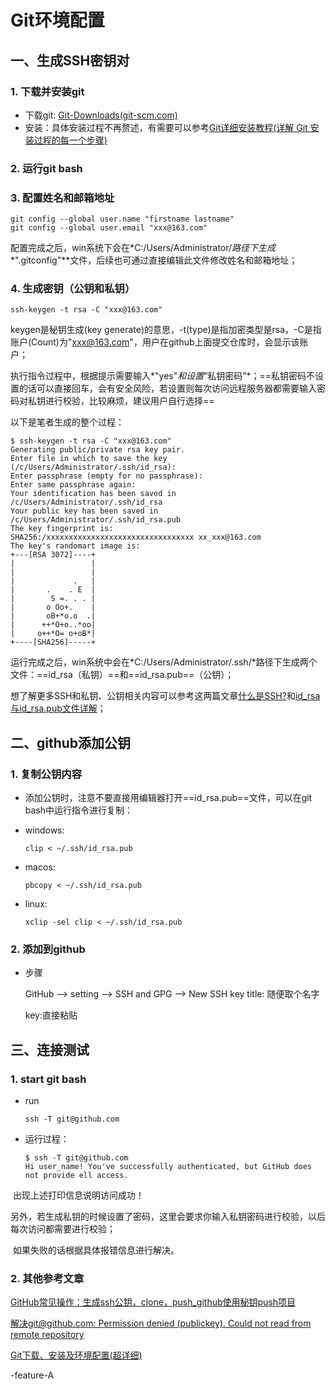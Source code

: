 # Git环境配置

## 一、生成SSH密钥对

### 1. 下载并安装git

+   下载git: [Git-Downloads(git-scm.com)](https://git-scm.com/downloads)
+   安装：具体安装过程不再赘述，有需要可以参考[Git详细安装教程(详解 Git 安装过程的每一个步骤)](https://blog.csdn.net/mukes/article/details/115693833)

### 2. 运行git bash

### 3. 配置姓名和邮箱地址

```shell
git config --global user.name "firstname lastname"
git config --global user.email "xxx@163.com"
```

配置完成之后，win系统下会在*C:/Users/Administrator/*路径下生成**".gitconfig"**文件，后续也可通过直接编辑此文件修改姓名和邮箱地址；

### 4. 生成密钥（公钥和私钥）

```shell
ssh-keygen -t rsa -C "xxx@163.com"
```

keygen是秘钥生成(key generate)的意思，-t(type)是指加密类型是rsa，-C是指账户(Count)为"xxx@163.com"，用户在github上面提交仓库时，会显示该账户；

执行指令过程中，根据提示需要输入*"yes"*和设置*“私钥密码”*；==私钥密码不设置的话可以直接回车，会有安全风险，若设置则每次访问远程服务器都需要输入密码对私钥进行校验，比较麻烦，建议用户自行选择==

以下是笔者生成的整个过程：

```shell
$ ssh-keygen -t rsa -C "xxx@163.com"
Generating public/private rsa key pair.
Enter file in which to save the key (/c/Users/Administrator/.ssh/id_rsa):
Enter passphrase (empty for no passphrase):
Enter same passphrase again:
Your identification has been saved in /c/Users/Administrator/.ssh/id_rsa
Your public key has been saved in /c/Users/Administrator/.ssh/id_rsa.pub
The key fingerprint is:
SHA256:/xxxxxxxxxxxxxxxxxxxxxxxxxxxxxxxxx xx_xxx@163.com
The key's randomart image is:
+---[RSA 3072]----+
|                 |
|                 |
|             .   |
|       .    . E  |
|        S =. . . |
|       o Oo+.    |
|       oB+*o.o  .|
|      ++*O+o..*oo|
|     o++*O= o+oB*|
+----[SHA256]-----+

```

运行完成之后，win系统中会在*C:/Users/Administrator/.ssh/*路径下生成两个文件：==id_rsa（私钥）==和==id_rsa.pub==（公钥）；

想了解更多SSH和私钥、公钥相关内容可以参考这两篇文章[什么是SSH?](https://info.support.huawei.com/info-finder/encyclopedia/zh/SSH.html)和[id_rsa与id_rsa.pub文件详解](https://www.cnblogs.com/linuxAndMcu/p/14487989.html#_label0)；

## 二、github添加公钥

### 1. 复制公钥内容

+   添加公钥时，注意不要直接用编辑器打开==id_rsa.pub==文件，可以在git bash中运行指令进行复制：

+   windows:

    ```shell
    clip < ~/.ssh/id_rsa.pub
    ```

+    macos:

     ```shell
     pbcopy < ~/.ssh/id_rsa.pub
     ```

+    linux:

     ```shell
     xclip -sel clip < ~/.ssh/id_rsa.pub
     ```

### 2. 添加到github

+   步骤

    GitHub --> setting --> SSH and GPG --> New SSH key
    title: 随便取个名字

    key:直接粘贴





## 三、连接测试

### 1. start git bash

+   run

    ```shell
    ssh -T git@github.com
    ```

+   运行过程：

    ```shell
    $ ssh -T git@github.com
    Hi user_name! You've successfully authenticated, but GitHub does not provide ell access.
    ```

​	出现上述打印信息说明访问成功！

​	另外，若生成私钥的时候设置了密码，这里会要求你输入私钥密码进行校验，以后每次访问都需要进行校验；

​	如果失败的话根据具体报错信息进行解决。

### 2. 其他参考文章

[GitHub常见操作：生成ssh公钥，clone，push_github使用秘钥push项目](https://blog.csdn.net/weixin_43923436/article/details/120821770)

[解决git@github.com: Permission denied (publickey). Could not read from remote repository](https://blog.csdn.net/ywl470812087/article/details/104459288)

[Git下载、安装及环境配置(超详细)](https://blog.csdn.net/weixin_43951315/article/details/104921428?spm=1001.2101.3001.6661.1&utm_medium=distribute.pc_relevant_t0.none-task-blog-2~default~CTRLIST~Rate-1-104921428-blog-83032408.235^v27^pc_relevant_multi_platform_whitelistv3&depth_1-utm_source=distribute.pc_relevant_t0.none-task-blog-2~default~CTRLIST~Rate-1-104921428-blog-83032408.235^v27^pc_relevant_multi_platform_whitelistv3&utm_relevant_index=1)













-feature-A
